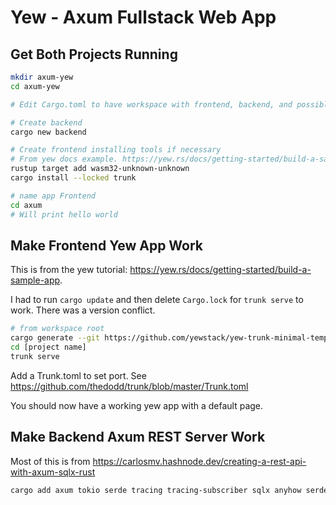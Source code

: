 # Yew - Axum Fullstack Web App

## Get Both Projects Running

```bash
mkdir axum-yew
cd axum-yew

# Edit Cargo.toml to have workspace with frontend, backend, and possibly common

# Create backend
cargo new backend

# Create frontend installing tools if necessary
# From yew docs example. https://yew.rs/docs/getting-started/build-a-sample-app
rustup target add wasm32-unknown-unknown
cargo install --locked trunk

# name app Frontend
cd axum
# Will print hello world
```

## Make Frontend Yew App Work

This is from the yew tutorial: https://yew.rs/docs/getting-started/build-a-sample-app.

I had to run `cargo update` and then delete `Cargo.lock` for `trunk serve` to work.
There was a version conflict.

```bash
# from workspace root
cargo generate --git https://github.com/yewstack/yew-trunk-minimal-template
cd [project name] 
trunk serve
```

Add a Trunk.toml to set port. See https://github.com/thedodd/trunk/blob/master/Trunk.toml

You should now have a working yew app with a default page.

## Make Backend Axum REST Server Work

Most of this is from https://carlosmv.hashnode.dev/creating-a-rest-api-with-axum-sqlx-rust

```bash
cargo add axum tokio serde tracing tracing-subscriber sqlx anyhow serde_json tower_http
```
